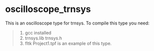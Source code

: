 # oscilloscope_trnsys
This is an oscilloscope type for trnsys.
To compile this type you need:
>1. gcc installed
>2. trnsys.lib trnsys.h
>3. fltk
Project1.tpf is an example of this type.
